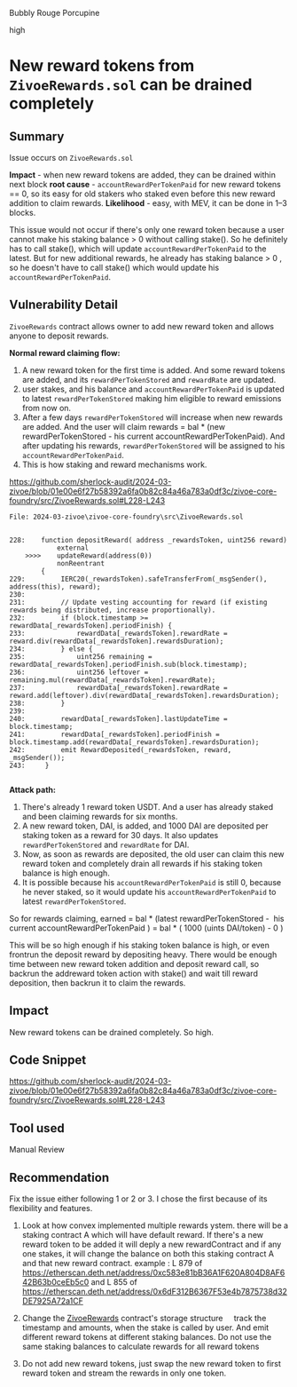 Bubbly Rouge Porcupine

high

# New reward tokens from `ZivoeRewards.sol` can be drained completely

## Summary
Issue occurs on `ZivoeRewards.sol`

**Impact** - when new reward tokens are added, they can be drained within next block
**root cause** - `accountRewardPerTokenPaid` for new reward tokens == 0, so its easy for old stakers who staked even before this new reward addition to claim rewards.
**Likelihood** - easy, with MEV, it can be done in 1–3 blocks.


This issue would not occur if there's only one reward token because a user cannot make his staking balance > 0 without calling stake(). So he definitely has to call stake(), which will update `accountRewardPerTokenPaid` to the latest. But for new additional rewards, he already has staking balance > 0 , so he doesn't have to call stake() which would update his `accountRewardPerTokenPaid`.


## Vulnerability Detail


`ZivoeRewards` contract allows owner to add new reward token and allows anyone to deposit rewards.


**Normal reward claiming flow:**
1. A new reward token for the first time is added. And some reward tokens are added, and its `rewardPerTokenStored` and `rewardRate` are updated.
2. user stakes, and his balance and `accountRewardPerTokenPaid` is updated to latest `rewardPerTokenStored` making him eligible to reward emissions from now on.
3. After a few days `rewardPerTokenStored` will increase when new rewards are added. And the user will claim rewards = bal * (new rewardPerTokenStored - his current accountRewardPerTokenPaid). And after updating his rewards, `rewardPerTokenStored` will be assigned to his `accountRewardPerTokenPaid`.
4. This is how staking and reward mechanisms work.


https://github.com/sherlock-audit/2024-03-zivoe/blob/01e00e6f27b58392a6fa0b82c84a46a783a0df3c/zivoe-core-foundry/src/ZivoeRewards.sol#L228-L243


```solidity
File: 2024-03-zivoe\zivoe-core-foundry\src\ZivoeRewards.sol


228:    function depositReward( address _rewardsToken, uint256 reward)
            external
    >>>>    updateReward(address(0))
            nonReentrant
        {
229:         IERC20(_rewardsToken).safeTransferFrom(_msgSender(), address(this), reward);
230:
231:         // Update vesting accounting for reward (if existing rewards being distributed, increase proportionally).
232:         if (block.timestamp >= rewardData[_rewardsToken].periodFinish) {
233:             rewardData[_rewardsToken].rewardRate = reward.div(rewardData[_rewardsToken].rewardsDuration);
234:         } else {
235:             uint256 remaining = rewardData[_rewardsToken].periodFinish.sub(block.timestamp);
236:             uint256 leftover = remaining.mul(rewardData[_rewardsToken].rewardRate);
237:             rewardData[_rewardsToken].rewardRate = reward.add(leftover).div(rewardData[_rewardsToken].rewardsDuration);
238:         }
239:
240:         rewardData[_rewardsToken].lastUpdateTime = block.timestamp;
241:         rewardData[_rewardsToken].periodFinish = block.timestamp.add(rewardData[_rewardsToken].rewardsDuration);
242:         emit RewardDeposited(_rewardsToken, reward, _msgSender());
243:     }


```


**Attack path:**
1. There's already 1 reward token USDT. And a user has already staked and been claiming rewards for six months.
2. A new reward token, DAI, is added, and 1000 DAI are deposited per staking token as a reward for 30 days. It also updates  `rewardPerTokenStored` and `rewardRate` for DAI.
3. Now, as soon as rewards are deposited, the old user can claim this new reward token and completely drain all rewards if his staking token balance is high enough.
4. It is possible because his `accountRewardPerTokenPaid` is still 0, because he never staked, so it would update his `accountRewardPerTokenPaid` to latest `rewardPerTokenStored`.


So for rewards claiming, earned = bal * (latest rewardPerTokenStored -  his current accountRewardPerTokenPaid ) = bal * ( 1000 (uints DAI/token) - 0 )


This will be so high enough if his staking token balance is high, or even frontrun the deposit reward by depositing heavy.
There would be enough time between new reward token addition and deposit reward call, so backrun the addreward token action with stake() and wait till reward deposition, then backrun it to claim the rewards.


## Impact
New reward tokens can be drained completely. So high.


## Code Snippet


https://github.com/sherlock-audit/2024-03-zivoe/blob/01e00e6f27b58392a6fa0b82c84a46a783a0df3c/zivoe-core-foundry/src/ZivoeRewards.sol#L228-L243


## Tool used


Manual Review


## Recommendation

Fix the issue either following 1 or 2 or 3.
I chose the first because of its flexibility and features.


1.  Look at how convex implemented multiple rewards ystem. there will be a staking contract A which will have default reward. If there's a new reward token to be added it will deply a new rewardContract and if any one stakes, it will change the balance on both this staking contract A and that new reward contract.
example : L 879 of https://etherscan.deth.net/address/0xc583e81bB36A1F620A804D8AF642B63b0ceEb5c0 and L 855 of https://etherscan.deth.net/address/0x6dF312B6367F53e4b7875738d32DE7925A72a1CF 

2. Change the [ZivoeRewards](https://github.com/sherlock-audit/2024-03-zivoe/blob/01e00e6f27b58392a6fa0b82c84a46a783a0df3c/zivoe-core-foundry/src/ZivoeRewards.sol#L63) contract's storage structure
    track the timestamp and amounts, when the stake is called by user. And emit different reward tokens at different staking balances. Do not use the same staking balances to calculate rewards for all reward tokens
    
3. Do not add new reward tokens, just swap the new reward token to first reward token and stream the rewards in only one token.





